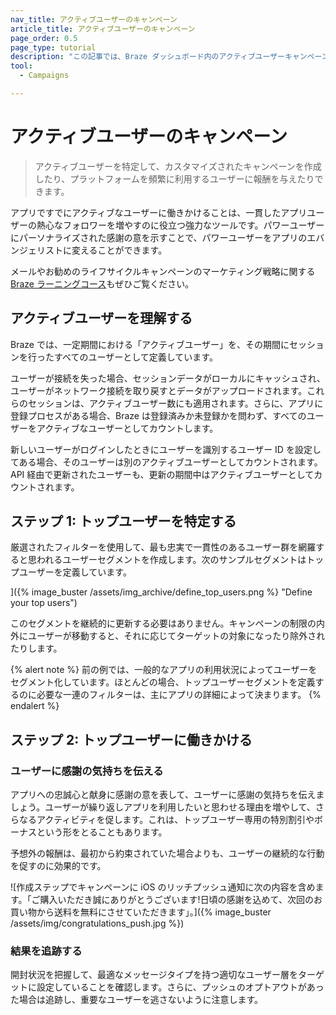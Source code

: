 ```yaml
---
nav_title: アクティブユーザーのキャンペーン
article_title: アクティブユーザーのキャンペーン
page_order: 0.5
page_type: tutorial
description: "この記事では、Braze ダッシュボード内のアクティブユーザーキャンペーンの利点と、キャンペーンを作成して設定する手順について説明します。"
tool: 
  - Campaigns

---
```


# アクティブユーザーのキャンペーン

> アクティブユーザーを特定して、カスタマイズされたキャンペーンを作成したり、プラットフォームを頻繁に利用するユーザーに報酬を与えたりできます。 

アプリですでにアクティブなユーザーに働きかけることは、一貫したアプリユーザーの熱心なフォロワーを増やすのに役立つ強力なツールです。パワーユーザーにパーソナライズされた感謝の意を示すことで、パワーユーザーをアプリのエバンジェリストに変えることができます。

メールやお勧めのライフサイクルキャンペーンのマーケティング戦略に関する [Braze ラーニングコース](https://learning.braze.com/quick-overview-segment-and-campaign-setup)もぜひご覧ください。

## アクティブユーザーを理解する

Braze では、一定期間における「アクティブユーザー」を、その期間にセッションを行ったすべてのユーザーとして定義しています。

ユーザーが接続を失った場合、セッションデータがローカルにキャッシュされ、ユーザーがネットワーク接続を取り戻すとデータがアップロードされます。これらのセッションは、アクティブユーザー数にも適用されます。さらに、アプリに登録プロセスがある場合、Braze は登録済みか未登録かを問わず、すべてのユーザーをアクティブなユーザーとしてカウントします。

新しいユーザーがログインしたときにユーザーを識別するユーザー ID を設定してある場合、そのユーザーは別のアクティブユーザーとしてカウントされます。API 経由で更新されたユーザーも、更新の期間中はアクティブユーザーとしてカウントされます。

## ステップ 1: トップユーザーを特定する

厳選されたフィルターを使用して、最も忠実で一貫性のあるユーザー群を網羅すると思われるユーザーセグメントを作成します。次のサンプルセグメントはトップユーザーを定義しています。

]({% image_buster /assets/img_archive/define_top_users.png %} "Define your top users")

このセグメントを継続的に更新する必要はありません。キャンペーンの制限の内外にユーザーが移動すると、それに応じてターゲットの対象になったり除外されたりします。

{% alert note %}
前の例では、一般的なアプリの利用状況によってユーザーをセグメント化しています。ほとんどの場合、トップユーザーセグメントを定義するのに必要な一連のフィルターは、主にアプリの詳細によって決まります。
{% endalert %}

## ステップ 2: トップユーザーに働きかける

### ユーザーに感謝の気持ちを伝える

アプリへの忠誠心と献身に感謝の意を表して、ユーザーに感謝の気持ちを伝えましょう。ユーザーが繰り返しアプリを利用したいと思わせる理由を増やして、さらなるアクティビティを促します。これは、トップユーザー専用の特別割引やボーナスという形をとることもあります。 

予想外の報酬は、最初から約束されていた場合よりも、ユーザーの継続的な行動を促すのに効果的です。

\![作成ステップでキャンペーンに iOS のリッチプッシュ通知に次の内容を含めます。「ご購入いただき誠にありがとうございます!日頃の感謝を込めて、次回のお買い物から送料を無料にさせていただきます」。]({% image_buster /assets/img/congratulations_push.jpg %})

### 結果を追跡する

開封状況を把握して、最適なメッセージタイプを持つ適切なユーザー層をターゲットに設定していることを確認します。さらに、プッシュのオプトアウトがあった場合は追跡し、重要なユーザーを逃さないように注意します。

